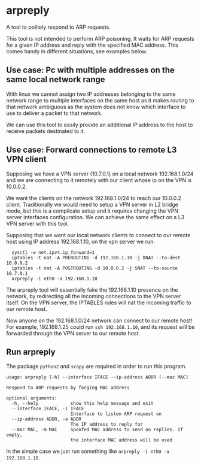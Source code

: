 # arpreply

A tool to politely respond to ARP requests.

This tool is not intended to perform ARP poisoning. It waits for ARP requests for
a given IP address and reply with the specified MAC address. This comes handy in
different situations, see examples below.

## Use case: Pc with multiple addresses on the same local network range

With linux we cannot assign two IP addresses belonging to the same network range
to multiple interfaces on the same host as it makes routing to that network
ambiguous as the system does not know which interface to use to deliver a packet
to that network.

We can use this tool to easily provide an additional IP address to the host to
receive packets destinated to it.

## Use case: Forward connections to remote L3 VPN client

Supposing we have a VPN server (10.7.0.1) on a local network 192.168.1.0/24 and we are connecting
to it remotely with our client whose ip on the VPN is 10.0.0.2.

We want the clients on the network 192.168.1.0/24 to reach our 10.0.0.2 client.
Traditionally we would need to setup a VPN server in L2 bridge mode, but this
is a complicate setup and it requires changing the VPN server interfaces configuration.
We can achieve the same effect on a L3 VPN server with this tool.

Supposing that we want our local network clients to connect to our remote host using IP
address 192.168.1.10, on the vpn server we run:

```
  sysctl -w net.ipv4.ip_forward=1
  iptables -t nat -A PREROUTING -d 192.168.1.10 -j DNAT --to-dest 10.0.0.2
  iptables -t nat -A POSTROUTING -d 10.0.0.2 -j SNAT --to-source 10.7.0.1
  arpreply -i eth0 -a 192.168.1.10
```

The arpreply tool will essentially fake the 192.168.1.10 presence on the network,
by redirecting all the incoming connections to the VPN server itself. On the
VPN server, the IPTABLES rules will nat the incoming traffic to our remote host.

Now anyone on the 192.168.1.0/24 network can connect to our remote host! For example,
192.168.1.25 could run `ssh 192.168.1.10`, and its request will be forwarded through
the VPN server to our remote host.

## Run arpreply

The package `python2` and `scapy` are required in order to run this program.

```
usage: arpreply [-h] --interface IFACE --ip-address ADDR [--mac MAC]

Respond to ARP requests by forging MAC address

optional arguments:
  -h, --help            show this help message and exit
  --interface IFACE, -i IFACE
                        Interface to listen ARP request on
  --ip-address ADDR, -a ADDR
                        The IP address to reply for
  --mac MAC, -m MAC     Spoofed MAC address to send on replies. If empty,
                        the interface MAC address will be used
```

In the simple case we just run something like `arpreply -i eth0 -a 192.168.1.10`.
